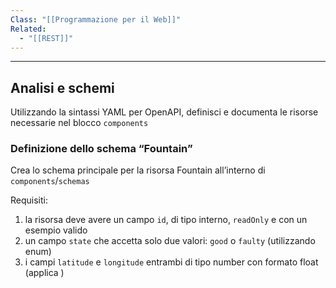 ```yaml
---
Class: "[[Programmazione per il Web]]"
Related:
  - "[[REST]]"
---
```

---
## Analisi e schemi
Utilizzando la sintassi YAML per OpenAPI, definisci e documenta le risorse necessarie nel blocco `components`

### Definizione dello schema “Fountain”
Crea lo schema principale per la risorsa Fountain all’interno di `components`/`schemas`

Requisiti:
1. la risorsa deve avere un campo `id`, di tipo interno, `readOnly` e con un esempio valido
2. un campo `state` che accetta solo due valori: `good` o `faulty` (utilizzando enum)
3. i campi `latitude` e `longitude` entrambi di tipo number con formato float (applica )